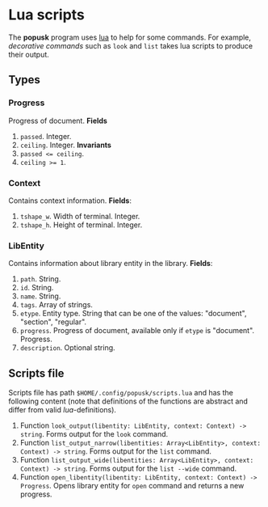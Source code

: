 # Lua scripts
The **popusk** program uses [lua](https://www.lua.org/) to help for some commands. For example, *decorative commands* such as `look` and `list` takes lua scripts to produce their output.
## Types
### Progress
Progress of document.
**Fields**
1. `passed`. Integer.
2. `ceiling`. Integer.
**Invariants**
1. `passed <= ceiling`.
2. `ceiling >= 1`.

### Context
Contains context information.
**Fields**:
1. `tshape_w`. Width of terminal. Integer.
2. `tshape_h`. Height of terminal. Integer.

### LibEntity
Contains information about library entity in the library.
**Fields**:
1. `path`. String.
2. `id`. String.
3. `name`. String.
4. `tags`. Array of strings.
5. `etype`. Entity type. String that can be one of the values: "document", "section", "regular".
6. `progress`. Progress of document, available only if `etype` is "document". Progress.
7. `description`. Optional string.

## Scripts file
Scripts file has path `$HOME/.config/popusk/scripts.lua` and has the following content (note that definitions of the functions are abstract and differ from valid *lua*-definitions).
1. Function `look_output(libentity: LibEntity, context: Context) -> string`. Forms output for the `look` command.
2. Function `list_output_narrow(libentities: Array<LibEntity>, context: Context) -> string`. Forms output for the `list` command.
3. Function `list_output_wide(libentities: Array<LibEntity>, context: Context) -> string`. Forms output for the `list --wide` command.
4. Function `open_libentity(libentity: LibEntity, context: Context) -> Progress`. Opens library entity for `open` command and returns a new progress.
